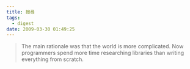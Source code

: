```yaml
---
title: 搜尋
tags:
  - digest
date: 2009-03-30 01:49:25
---
```


> The main rationale was that the world is more complicated.
> Now programmers spend more time researching libraries than writing everything from scratch.